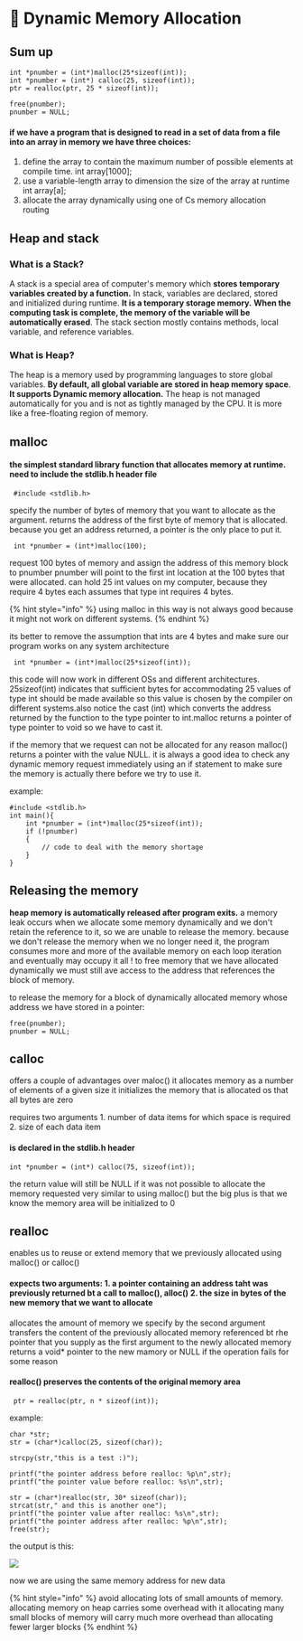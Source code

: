 # 🔸 Dynamic Memory Allocation

## Sum up

```
int *pnumber = (int*)malloc(25*sizeof(int));
int *pnumber = (int*) calloc(25, sizeof(int));
ptr = realloc(ptr, 25 * sizeof(int));

free(pnumber);
pnumber = NULL;
```

#### if we have a program that is designed to read in a set of data from a file into an array in memory we have three choices:

1. define the array to contain the maximum number of possible elements at compile time. int array\[1000];
2. use a variable-length array to dimension the size of the array at runtime int array\[a];
3. allocate the array dynamically using one of Cs memory allocation routing

## Heap and stack

### What is a Stack?

A stack is a special area of computer's memory which **stores temporary variables created by a function.** In stack, variables are declared, stored and initialized during runtime. **It is a temporary storage memory.** **When the computing task is complete, the memory of the variable will be automatically erased**. The stack section mostly contains methods, local variable, and reference variables.

### What is Heap?

The heap is a memory used by programming languages to store global variables. **By default, all global variable are stored in heap memory space**. **It supports Dynamic memory allocation.** The heap is not managed automatically for you and is not as tightly managed by the CPU. It is more like a free-floating region of memory.

## malloc

#### the simplest standard library function that allocates memory at runtime. need to include the stdlib.h header file

```
 #include <stdlib.h>
```

specify the number of bytes of memory that you want to allocate as the argument. returns the address of the first byte of memory that is allocated. because you get an address returned, a pointer is the only place to put it.

```
 int *pnumber = (int*)malloc(100);
```

request 100 bytes of memory and assign the address of this memory block to pnumber pnumber will point to the first int location at the 100 bytes that were allocated. can hold 25 int values on my computer, because they require 4 bytes each assumes that type int requires 4 bytes.

{% hint style="info" %}
using malloc in this way is not always good because it might not work on different systems.
{% endhint %}

its better to remove the assumption that ints are 4 bytes and make sure our program works on any system architecture

```
 int *pnumber = (int*)malloc(25*sizeof(int));
```

this code will now work in different OSs and different architectures. 25sizeof(int) indicates that sufficient bytes for accommodating 25 values of type int should be made available so this value is chosen by the compiler on different systems.also notice the cast (int) which converts the address returned by the function to the type pointer to int.malloc returns a pointer of type pointer to void so we have to cast it.

if the memory that we request can not be allocated for any reason malloc() returns a pointer with the value NULL. it is always a good idea to check any dynamic memory request immediately using an if statement to make sure the memory is actually there before we try to use it.

example:

```
#include <stdlib.h>
int main(){
    int *pnumber = (int*)malloc(25*sizeof(int));
    if (!pnumber)
    {
        // code to deal with the memory shortage
    }
}
```

## Releasing the memory

**heap memory is automatically released after program exits.** a memory leak occurs when we allocate some memory dynamically and we don't retain the reference to it, so we are unable to release the memory. because we don't release the memory when we no longer need it, the program consumes more and more of the available memory on each loop iteration and eventually may occupy it all ! to free memory that we have allocated dynamically we must still ave access to the address that references the block of memory.

to release the memory for a block of dynamically allocated memory whose address we have stored in a pointer:

```
free(pnumber);
pnumber = NULL;
```

## calloc

offers a couple of advantages over maloc() it allocates memory as a number of elements of a given size it initializes the memory that is allocated os that all bytes are zero

requires two arguments 1. number of data items for which space is required 2. size of each data item

#### is declared in the stdlib.h header

```
int *pnumber = (int*) calloc(75, sizeof(int));
```

the return value will still be NULL if it was not possible to allocate the memory requested very similar to using malloc() but the big plus is that we know the memory area will be initialized to 0

## realloc

enables us to reuse or extend memory that we previously allocated using malloc() or calloc()

#### expects two arguments: 1. a pointer containing an address taht was previously returned bt a call to malloc(), alloc() 2. the size in bytes of the new memory that we want to allocate

allocates the amount of memory we specify by the second argument transfers the content of the previously allocated memory referenced bt rhe pointer that you supply as the first argument to the newly allocated memory returns a void\* pointer to the new mamory or NULL if the operation fails for some reason

#### realloc() preserves the contents of the original memory area

```
 ptr = realloc(ptr, n * sizeof(int));
```

example:

```
char *str;
str = (char*)calloc(25, sizeof(char));

strcpy(str,"this is a test :)");

printf("the pointer address before realloc: %p\n",str);
printf("the pointer value before realloc: %s\n",str);

str = (char*)realloc(str, 30* sizeof(char));
strcat(str," and this is another one");
printf("the pointer value after realloc: %s\n",str);
printf("the pointer address after realloc: %p\n",str);
free(str);
```

the output is this:

![](../../.gitbook/assets/567.png)

now we are using the same memory address for new data

{% hint style="info" %}
avoid allocating lots of small amounts of memory. allocating memory on heap carries some overhead with it allocating many small blocks of memory will carry much more overhead than allocating fewer larger blocks
{% endhint %}
